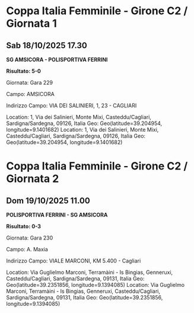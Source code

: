 

# Coppa Italia Femminile  - Girone C2 / Giornata 1

## Sab 18/10/2025 17.30

<strong>SG AMSICORA - POLISPORTIVA FERRINI</strong>

**Risultato: 5-0**

Giornata: Gara 229

Campo: AMSICORA 

Indirizzo Campo:  VIA DEI SALINIERI, 1, 23 - CAGLIARI

Location: 1, Via dei Salinieri, Monte Mixi, Casteddu/Cagliari, Sardigna/Sardegna, 09126, Italia
Geo: Geo(latitude=39.204954, longitude=9.1401682)
Location: 1, Via dei Salinieri, Monte Mixi, Casteddu/Cagliari, Sardigna/Sardegna, 09126, Italia
Geo: Geo(latitude=39.204954, longitude=9.1401682)



# Coppa Italia Femminile  - Girone C2 / Giornata 2

## Dom 19/10/2025 11.00

<strong>POLISPORTIVA FERRINI - SG AMSICORA</strong>

**Risultato: 0-3**

Giornata: Gara 230

Campo: A. Maxia 

Indirizzo Campo:  VIALE MARCONI, KM 5.400 - Cagliari

Location: Via Guglielmo Marconi, Terramàini - Is Bingias, Genneruxi, Casteddu/Cagliari, Sardigna/Sardegna, 09131, Italia
Geo: Geo(latitude=39.2351856, longitude=9.1394085)
Location: Via Guglielmo Marconi, Terramàini - Is Bingias, Genneruxi, Casteddu/Cagliari, Sardigna/Sardegna, 09131, Italia
Geo: Geo(latitude=39.2351856, longitude=9.1394085)

